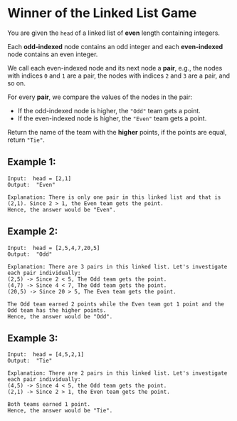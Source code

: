 #  Winner of the Linked List Game

You are given the `head` of a linked list of **even** length containing integers.

Each **odd-indexed** node contains an odd integer and each **even-indexed** node contains an even integer.

We call each even-indexed node and its next node a **pair**, e.g., the nodes with indices `0` and `1` are a pair, the nodes with indices `2` and `3` are a pair, and so on.

For every **pair**, we compare the values of the nodes in the pair:

- If the odd-indexed node is higher, the `"Odd"` team gets a point.
- If the even-indexed node is higher, the `"Even"` team gets a point.

Return the name of the team with the **higher** points, if the points are equal, return `"Tie"`.

 
## **Example 1:**
```
Input:  head = [2,1] 
Output:  "Even" 

Explanation: There is only one pair in this linked list and that is (2,1). Since 2 > 1, the Even team gets the point.
Hence, the answer would be "Even".
```

## **Example 2:**
```
Input:  head = [2,5,4,7,20,5] 
Output:  "Odd" 

Explanation: There are 3 pairs in this linked list. Let's investigate each pair individually:
(2,5) -> Since 2 < 5, The Odd team gets the point.
(4,7) -> Since 4 < 7, The Odd team gets the point.
(20,5) -> Since 20 > 5, The Even team gets the point.

The Odd team earned 2 points while the Even team got 1 point and the Odd team has the higher points.
Hence, the answer would be "Odd".
```

## **Example 3:**
```
Input:  head = [4,5,2,1] 
Output:  "Tie" 

Explanation: There are 2 pairs in this linked list. Let's investigate each pair individually:
(4,5) -> Since 4 < 5, the Odd team gets the point.
(2,1) -> Since 2 > 1, the Even team gets the point.

Both teams earned 1 point.
Hence, the answer would be "Tie".
```
